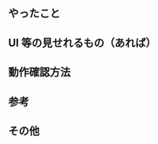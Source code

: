 ## やったこと

<!-- - このPRでしたこと -->

## UI 等の見せれるもの（あれば）

<!-- - デザインの変更などは見れると嬉しい -->

## 動作確認方法

<!-- - 動作確認方法などを書く（ex. 検証のためのデータの作り方など） -->

## 参考

<!-- - 参考にしたLink等あれば -->

## その他

<!-- - 他に何かあれば -->
